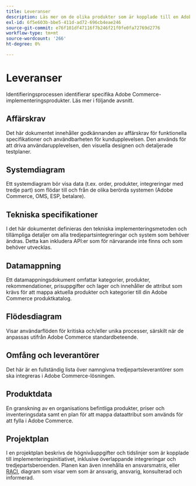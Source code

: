 ```yaml
---
title: Leveranser
description: Läs mer om de olika produkter som är kopplade till en Adobe Commerce-implementering.
exl-id: 6f5e603b-bbe5-411d-ad72-696cb4eae246
source-git-commit: e76f101df47116f7b246f21f0fe0fa72769d2776
workflow-type: tm+mt
source-wordcount: '266'
ht-degree: 0%

---
```


# Leveranser

Identifieringsprocessen identifierar specifika Adobe Commerce-implementeringsprodukter. Läs mer i följande avsnitt.

## Affärskrav

Det här dokumentet innehåller godkännanden av affärskrav för funktionella specifikationer och användbarheten för kundupplevelsen. Den används för att driva användarupplevelsen, den visuella designen och detaljerade testplaner.

## Systemdiagram

Ett systemdiagram bör visa data (t.ex. order, produkter, integreringar med tredje part) som flödar till och från de olika berörda systemen (Adobe Commerce, OMS, ESP, betalare).

## Tekniska specifikationer

I det här dokumentet definieras den tekniska implementeringsmetoden och tillämpliga detaljer om alla tredjepartsintegreringar och system som behöver ändras. Detta kan inkludera API:er som för närvarande inte finns och som behöver utvecklas.

## Datamappning

Ett datamappningsdokument omfattar kategorier, produkter, rekommendationer, prisuppgifter och lager och innehåller de attribut som krävs för att mappa aktuella produkter och kategorier till din Adobe Commerce produktkatalog.

## Flödesdiagram

Visar användarflöden för kritiska och/eller unika processer, särskilt när de anpassas utifrån Adobe Commerce standardbeteende.

## Omfång och leverantörer

Det här är en fullständig lista över namngivna tredjepartsleverantörer som ska integreras i Adobe Commerce-lösningen.

## Produktdata

En granskning av en organisations befintliga produkter, priser och inventeringsdata samt en plan för att mappa dataattribut som används för att fylla i Adobe Commerce.

## Projektplan

I en projektplan beskrivs de högnivåuppgifter och tidslinjer som är kopplade till implementeringsinitiativet, inklusive överlappande integreringar och tredjepartsberoenden. Planen kan även innehålla en ansvarsmatris, eller [RACI](../planning/ownership.md), diagram som visar vem som är ansvarig, ansvarig, konsulterad och informerad.
